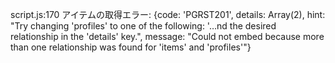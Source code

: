 script.js:170 アイテムの取得エラー: {code: 'PGRST201', details: Array(2), hint: "Try changing 'profiles' to one of the following: '…nd the desired relationship in the 'details' key.", message: "Could not embed because more than one relationship was found for 'items' and 'profiles'"}